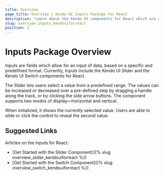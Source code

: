 ```yaml
---
title: Overview
page_title: Overview | Kendo UI Inputs Package for React
description: "Learn about the Kendo UI components for React which are delivered by the Inputs package."
slug: overview_inputs_kendouiforreact
position: 1
---
```


# Inputs Package Overview

Inputs are fields which allow for an input of data, based on a specific and predefined format. Currently, Inputs include the Kendo UI Slider and the Kendo UI Switch components for React.

The Slider lets users select a value from a predefined range. The values can be increased or decreased over a pre-defined step by dragging a handle along the track, or by clicking the side arrow buttons. The component supports two modes of display&mdash;horizontal and vertical.

When initialized, it shows the currently selected value. Users are able to slide or click the control to reveal the second value.

## Suggested Links

Articles on the Inputs for React:

* [Get Started with the Slider Component]({% slug overview_slider_kendouiforreact %})
* [Get Started with the Switch Component]({% slug overview_switch_kendouiforreact %})
